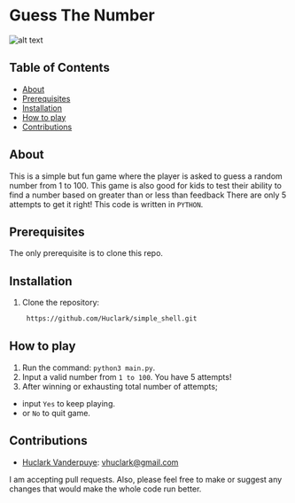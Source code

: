 # Guess The Number 
![alt text](https://content.instructables.com/FKF/3M2G/K1NVASKL/FKF3M2GK1NVASKL.jpg?auto=webp&frame=1&fit=bounds&md=f603152d3711f5092071d170620548c6)

## Table of Contents
- [About](#about)
- [Prerequisites](#prerequisites)
- [Installation](#installation)
- [How to play](#Howtoplay)
- [Contributions](#contributions)

## About
This is a simple but fun game where the player is asked to guess a random number from 1 to 100. This game is also good for kids to test their ability to find a number based on greater than or less than feedback
There are only 5 attempts to get it right! This code is written in `PYTHON`.

## Prerequisites
The only prerequisite is to clone this repo.

## Installation
1. Clone the repository:

   ```bash
	https://github.com/Huclark/simple_shell.git

## How to play
1. Run the command: `python3 main.py`.
2. Input a valid number from `1 to 100`. You have 5 attempts!
3. After winning or exhausting total number of attempts;
- input `Yes` to keep playing.
- or `No` to quit game.

## Contributions
  - [Huclark Vanderpuye](https://github.com/Huclark): vhuclark@gmail.com

I am accepting pull requests. Also, please feel free to make or suggest any changes that would make the whole code run better.
